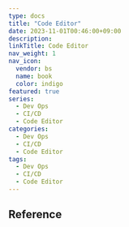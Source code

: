 ```yaml
---
type: docs
title: "Code Editor"
date: 2023-11-01T00:46:00+09:00
description:
linkTitle: Code Editor
nav_weight: 1
nav_icon:
  vendor: bs
  name: book
  color: indigo
featured: true
series:
  - Dev Ops
  - CI/CD
  - Code Editor
categories:
  - Dev Ops
  - CI/CD
  - Code Editor
tags:
  - Dev Ops
  - CI/CD
  - Code Editor
---
```


## Reference
